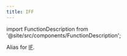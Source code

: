 ```yaml
---
title: IFF
---
```

import FunctionDescription from '@site/src/components/FunctionDescription';

<FunctionDescription description="Introduced or updated: v1.1.738"/>

Alias for [IF](if.md).